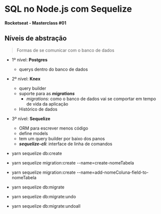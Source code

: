 # SQL no Node.js com Sequelize
#### Rocketseat - Masterclass #01



## Níveis de abstração
>Formas de se comunicar com o banco de dados

+ 1º nível: **Postgres**
    - querys dentro do banco de dados
+ 2º nível: **Knex**
    - query builder
    - suporte para as **_migrations_**
        - _migrations:_ como o banco de dados vai se comportar em tempo de vida da aplicação 
    - Histórico de dados
+ 3º nível: **Sequelize**
    - ORM para escrever menos código
    - define models
    - tem um query builder por baixo dos panos
    - **_sequelize-cli_**: interface de linha de comandos


+ yarn sequelize db:create 
+ yarn sequelize migration:create --name=create-nomeTabela
+ yarn sequelize migration:create --name=add-nomeColuna-field-to-nomeTabela
+ yarn sequelize db:migrate
+ yarn sequelize db:migrate:undo
+ yarn sequelize db:migrate:undoall 
